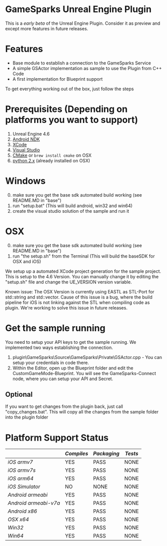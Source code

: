 # GameSparks Unreal Engine Plugin

This is a *early beta* of the Unreal Engine Plugin. Consider it as preview and except more features in future releases. 

# Features

* Base module to establish a connection to the GameSparks Service
* A simple GSActor implementation as sample to use the Plugin from C++ Code
* A first implementation for Blueprint support 

To get everything working out of the box, just follow the steps

# Prerequisites (Depending on platforms you want to support)
1. Unreal Engine 4.6
2. [Android NDK](https://developer.android.com/tools/sdk/ndk/index.html#download)
3. [XCode](https://developer.apple.com/xcode/downloads/)
4. [Visual Studio](http://www.visualstudio.com/downloads/download-visual-studio-vs.aspx)
5. [CMake](http://www.cmake.org/download/) or ```brew install cmake``` on OSX
6. [python 2.x](https://www.python.org/downloads/) (already installed on OSX)

# Windows 

0. make sure you get the base sdk automated build working (see README.MD in "base")
1. run "setup.bat" (This will build android, win32 and win64)
2. create the visual studio solution of the sample and run it

# OSX

0. make sure you get the base sdk automated build working (see README.MD in "base")
1. run "the setup.sh" from the Terminal (This will build the baseSDK for OSX and iOS)

We setup up a automated XCode project generation for the sample project. This is setup to the 4.6 Version. You can manually change it by editing the "setup.sh" file and change the UE_VERSION version variable.

Known issue: The OSX Version is currently using EASTL as STL-Port for std::string and std::vector. Cause of this issue is a bug, where the build pipeline for iOS is not linking against the STL when compiling code as plugin. We're working to solve this issue in future releases.

# Get the sample running

You need to setup your API keys to get the sample running. We implemented two ways establishing the connection.

1. plugin\GameSparks\Source\GameSparks\Private\GSActor.cpp - You can setup your credentials in code there. 
2. Within the Editor, open up the Blueprint folder and edit the CustomGameMode-Blueprint. You will see the GameSparks-Connect node, where you can setup your API and Secret.


## Optional

If you want to get changes from the plugin back, just call "copy_changes.bat". This will copy all the changes from the sample folder into the plugin folder

# Platform Support Status

|                        | *Compiles* | *Packaging* | *Tests* |
|------------------------|------------|-------------|---------|
| *iOS armv7*            |    YES     |     PASS    |   NONE  |
| *iOS armv7s*           |    YES     |     PASS    |   NONE  |
| *iOS arm64*            |    YES     |     PASS    |   NONE  |
| *iOS Simulator*        |    NO      |     NONE    |   NONE  |
| *Android armeabi*      |    YES     |     PASS    |   NONE  |
| *Android armeabi-v7a*  |    YES     |     PASS    |   NONE  |
| *Android x86*          |    YES     |     PASS    |   NONE  |
| *OSX x64*              |    YES     |     PASS    |   NONE  |
| *Win32*                |    YES     |     PASS    |   NONE  |
| *Win64*                |    YES     |     PASS    |   NONE  |
